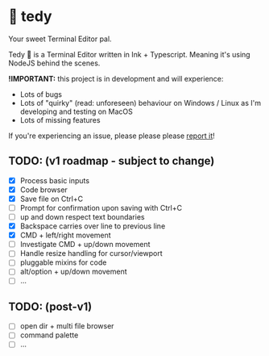 # 🧸 tedy

Your sweet Terminal Editor pal.

Tedy 🧸 is a Terminal Editor written in Ink + Typescript. Meaning it's using
NodeJS behind the scenes.

**!IMPORTANT:** this project is in development and will experience:

- Lots of bugs
- Lots of "quirky" (read: unforeseen) behaviour on Windows / Linux as I'm
  developing and testing on MacOS
- Lots of missing features

If you're experiencing an issue, please please please
[report it](https://github.com/jeroenptrs/tedy)!

## TODO: (v1 roadmap - subject to change)

- [x] Process basic inputs
- [x] Code browser
- [x] Save file on Ctrl+C
- [ ] Prompt for confirmation upon saving with Ctrl+C
- [ ] up and down respect text boundaries
- [x] Backspace carries over line to previous line
- [x] CMD + left/right movement
- [ ] Investigate CMD + up/down movement
- [ ] Handle resize handling for cursor/viewport
- [ ] pluggable mixins for code
- [ ] alt/option + up/down movement
- [ ] ...

## TODO: (post-v1)

- [ ] open dir + multi file browser
- [ ] command palette
- [ ] ...

